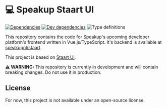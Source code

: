# 💻 Speakup Staart UI

[![Dependencies](https://img.shields.io/david/o15y/staart-ui.svg)](https://david-dm.org/o15y/staart-ui)
[![Dev dependencies](https://img.shields.io/david/dev/o15y/staart-ui.svg)](https://david-dm.org/o15y/staart-ui)
![Type definitions](https://img.shields.io/badge/types-TypeScript-blue.svg)

This repository contains the code for Speakup's upcoming developer platform's frontend written in Vue.js\/TypeScript. It's backend is available at [speakupnl/staart](https://github.com/speakup/staart).

This project is based on [Staart UI](https://github.com/o15y/staart-ui).

**⚠️ WARNING:** This repository is currently in development and will contain breaking changes. Do not use it in production.

## License

For now, this project is not available under an open-source license.
